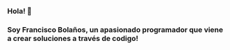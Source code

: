 ### Hola! 👋
### Soy Francisco Bolaños, un apasionado programador que viene a crear soluciones a través de codigo!

